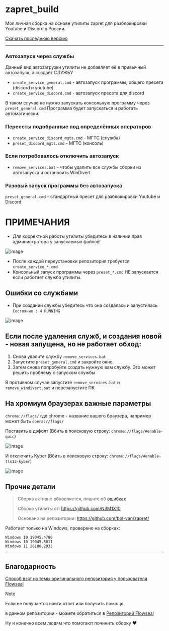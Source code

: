 # zapret_build

Моя личная сборка на основе утилиты zapret для разблокировки Youtube и Discord в России.


[Скачать последнюю версию](https://github.com/N3M1X10/zapret_build/releases)

---

### Автозапуск через службы

Данный вид автозагрузки утилиты не добавляет её в привычный автозапуск, а создаёт СЛУЖБУ

- `create_service_general.cmd` - автозапуск программы, общего пресета (discord и youtube)
- `create_service_discord.cmd` - автозапуск пресета для discord


В таком случае не нужно запускать консольную программу через `preset_general.cmd`
Программа будет запускаться и работать автоматически.


### Пересеты подобранные под определённых операторов

- `create_service_discord_mgts.cmd` - МГТС (служба)
- `preset_discord_mgts.cmd` - МГТС (консоль)


### Если потребовалось отключить автозапуск

- `remove_services.bat` - чтобы удалить все службы сборки из автозапуска и остановить WinDivert


### Разовый запуск программы без автозапуска

`preset_general.cmd` - стандартный пресет для разблокировки Youtube и Discord


# ПРИМЕЧАНИЯ

- Для корректной работы утилиты убедитесь в наличии прав администратора у запускаемых файлов!

![image](https://github.com/user-attachments/assets/5d9cc6fc-aa53-4966-9fc3-87585d9d8b3c)

- После каждой переустановки репозитория требуется `create_service_*.cmd`
- Консольный запуск программы через `preset_*.cmd` НЕ запускается если работает служба утилиты.

## Ошибки со службами
- При создании службы убедитесь что она создалась и запустилась
`Состояние : 4 RUNNING`

![image](https://github.com/user-attachments/assets/360ef9a5-626b-4de1-93ef-0efda752562b)

## Если после удаления служб, и создания новой - новая запущена, но не работает обход:

1. Снова удалите службу `remove_services.bat`
2. Запустите `preset_general.cmd` и закройте окно.
3. Затем снова попробуйте создать нужную вам службу.
Это может решить проблему с запуском службы

В противном случае запустите `remove_services.bat` и `remove_windivert.bat` и перезапустите ПК

## На хромиум браузерах важные параметры

`chrome://flags/` где chrome - название вашего браузера, например может быть `opera://flags/`

Поставить в дэфолт (Вбить в поисковую строку: `chrome://flags/#enable-quic`)

![image](https://github.com/user-attachments/assets/f9f5a2b4-790a-48ae-8747-0047370835c7)


И отключить Kyber (Вбить в поисковую строку: `chrome://flags/#enable-tls13-kyber`)

![image](https://github.com/user-attachments/assets/0f2f0c45-795e-425b-bb35-7d87b3ce5b5f)

## Прочие детали
> Сборка активно обновляется, пишите об [ошибках](https://github.com/N3M1X10/zapret_build/issues)
> 
> Сборка утилиты от: https://github.com/N3M1X10
> 
> Основано на репозитории: https://github.com/bol-van/zapret/
>

Работает только на Windows, проверено на сборках:
```
Windows 10 19045.4780
Windows 10 19045.5011
Windows 11 26100.2033
```

---

## Благодарность

[Способ взят из темы оригинального репозитория у пользователя Flowseal](https://github.com/bol-van/zapret/issues/455#issuecomment-2400503770)

> [!NOTE]
> Если не получается найти ответ или получить помощь
>
> в данном репозитории - можете обратиться в [Репозиторий Flowseal](https://github.com/Flowseal/zapret-discord-youtube) 

Ну и конечно всем людям что помогают починить сборку ❤
